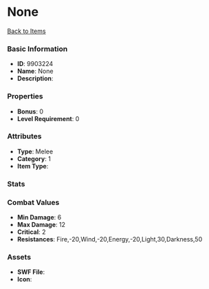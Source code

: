 # None



[Back to Items](../items.md)

### Basic Information

- **ID**: 9903224
- **Name**: None
- **Description**: 

### Properties

- **Bonus**: 0
- **Level Requirement**: 0

### Attributes

- **Type**: Melee
- **Category**: 1
- **Item Type**: 

### Stats


### Combat Values

- **Min Damage**: 6
- **Max Damage**: 12
- **Critical**: 2
- **Resistances**: Fire,-20,Wind,-20,Energy,-20,Light,30,Darkness,50

### Assets

- **SWF File**: 
- **Icon**: 

